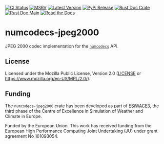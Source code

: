 [![CI Status]][workflow] [![MSRV]][repo] [![Latest Version]][crates.io] [![PyPi Release]][pypi] [![Rust Doc Crate]][docs.rs] [![Rust Doc Main]][docs] [![Read the Docs]][rtdocs]

[CI Status]: https://img.shields.io/github/actions/workflow/status/juntyr/numcodecs-rs/ci.yml?branch=main
[workflow]: https://github.com/juntyr/numcodecs-rs/actions/workflows/ci.yml?query=branch%3Amain

[MSRV]: https://img.shields.io/badge/MSRV-1.82.0-blue
[repo]: https://github.com/juntyr/numcodecs-rs

[Latest Version]: https://img.shields.io/crates/v/numcodecs-jpeg2000
[crates.io]: https://crates.io/crates/numcodecs-jpeg2000

[PyPi Release]: https://img.shields.io/pypi/v/numcodecs-wasm-jpeg2000.svg
[pypi]: https://pypi.python.org/pypi/numcodecs-wasm-jpeg2000

[Rust Doc Crate]: https://img.shields.io/docsrs/numcodecs-jpeg2000
[docs.rs]: https://docs.rs/numcodecs-jpeg2000/

[Rust Doc Main]: https://img.shields.io/badge/docs-main-blue
[docs]: https://juntyr.github.io/numcodecs-rs/numcodecs_jpeg2000

[Read the Docs]: https://img.shields.io/readthedocs/numcodecs-wasm?label=readthedocs
[rtdocs]: https://numcodecs-wasm.readthedocs.io/en/stable/api/numcodecs_wasm_jpeg2000/

# numcodecs-jpeg2000

JPEG 2000 codec implementation for the [`numcodecs`] API.

[`numcodecs`]: https://docs.rs/numcodecs/0.2/numcodecs/

## License

Licensed under the Mozilla Public License, Version 2.0 ([LICENSE](LICENSE) or https://www.mozilla.org/en-US/MPL/2.0/).

## Funding

The `numcodecs-jpeg2000` crate has been developed as part of [ESiWACE3](https://www.esiwace.eu), the third phase of the Centre of Excellence in Simulation of Weather and Climate in Europe.

Funded by the European Union. This work has received funding from the European High Performance Computing Joint Undertaking (JU) under grant agreement No 101093054.

